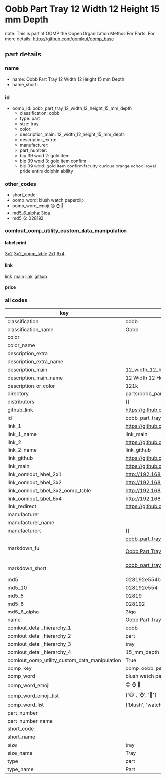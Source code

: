 # Oobb Part Tray 12 Width 12 Height 15 mm Depth  

note: This is part of OOMP the Oopen Organization Method For Parts. For more details: https://github.com/oomlout/oomp_base

##  part details
  







### name
* name: Oobb Part Tray 12 Width 12 Height 15 mm Depth
* name_short: 
### id
* oomp_id: oobb_part_tray_12_width_12_height_15_mm_depth
  * classification: oobb
  * type: part
  * size: tray
  * color: 
  * description_main: 12_width_12_height_15_mm_depth
  * description_extra: 
  * manufacturer: 
  * part_number: 
  * bip 39 word 2: gold item
  * bip 39 word 3: gold item confirm
  * bip 39 word: gold item confirm faculty curious orange school royal pride entire dolphin ability

### other_codes
* short_code: 
* oomp_word: blush watch paperclip
* oomp_word_emoji :blush: :watch: :paperclip:
* md5_6_alpha: 3iqa
* md5_6: 028192






### oomlout_oomp_utility_custom_data_manipulation
#### label print
[3x2](http://192.168.1.245:1112/?label=oomp%203iqa)
[3x2_oomp_table](http://192.168.1.108:1112/?label=oomp%203iqa)
[2x1](http://192.168.1.242:1112/?label=oomp%203iqa)
[6x4](http://192.168.1.55:1112/?label=oomp%203iqa)    

#### link

[link_main](https://github.com/oomlout/oomlout_oomp_version_1_messy/tree/main/parts/oobb_part_tray_12_width_12_height_15_mm_depth) [link_github](https://github.com/oomlout/oomlout_oomp_version_1_messy/tree/main/parts/oobb_part_tray_12_width_12_height_15_mm_depth)                             

#### price







### all codes 
| key | value |  
| --- | --- |  
| classification | oobb |  
| classification_name | Oobb |  
| color |  |  
| color_name |  |  
| description_extra |  |  
| description_extra_name |  |  
| description_main | 12_width_12_height_15_mm_depth |  
| description_main_name | 12 Width 12 Height 15 mm Depth |  
| description_or_color | 121k |  
| directory | parts/oobb_part_tray_12_width_12_height_15_mm_depth |  
| distributors | [] |  
| github_link | https://github.com/oomlout/oomlout_oomp_part_src/tree/main/parts/oobb_part_tray_12_width_12_height_15_mm_depth |  
| id | oobb_part_tray_12_width_12_height_15_mm_depth |  
| link_1 | https://github.com/oomlout/oomlout_oomp_version_1_messy/tree/main/parts/oobb_part_tray_12_width_12_height_15_mm_depth |  
| link_1_name | link_main |  
| link_2 | https://github.com/oomlout/oomlout_oomp_version_1_messy/tree/main/parts/oobb_part_tray_12_width_12_height_15_mm_depth |  
| link_2_name | link_github |  
| link_github | https://github.com/oomlout/oomlout_oomp_version_1_messy/tree/main/parts/oobb_part_tray_12_width_12_height_15_mm_depth |  
| link_main | https://github.com/oomlout/oomlout_oomp_version_1_messy/tree/main/parts/oobb_part_tray_12_width_12_height_15_mm_depth |  
| link_oomlout_label_2x1 | http://192.168.1.242:1112/?label=oomp%203iqa |  
| link_oomlout_label_3x2 | http://192.168.1.245:1112/?label=oomp%203iqa |  
| link_oomlout_label_3x2_oomp_table | http://192.168.1.108:1112/?label=oomp%203iqa |  
| link_oomlout_label_6x4 | http://192.168.1.55:1112/?label=oomp%203iqa |  
| link_redirect | https://github.com/oomlout/oomlout_oomp_version_1_messy/tree/main/parts/oobb_part_tray_12_width_12_height_15_mm_depth |  
| manufacturer |  |  
| manufacturer_name |  |  
| manufacturers | [] |  
| markdown_full | [oobb_part_tray_12_width_12_height_15_mm_depth](none)<br>[](none)<br>[Oobb Part Tray 12 Width 12 Height 15 Mm Depth](none)<br><br> |  
| markdown_short | [oobb_part_tray_12_width_12_height_15_mm_depth](none)<br><br> |  
| md5 | 028192e554bcb81a6f1af51a5dddb322 |  
| md5_10 | 028192e554 |  
| md5_5 | 02819 |  
| md5_6 | 028192 |  
| md5_6_alpha | 3iqa |  
| name | Oobb Part Tray 12 Width 12 Height 15 mm Depth |  
| oomlout_detail_hierarchy_1 | oobb |  
| oomlout_detail_hierarchy_2 | part |  
| oomlout_detail_hierarchy_3 | tray |  
| oomlout_detail_hierarchy_4 | 15_mm_depth |  
| oomlout_oomp_utility_custom_data_manipulation | True |  
| oomp_key | oomp_oobb_part_tray_12_width_12_height_15_mm_depth |  
| oomp_word | blush watch paperclip |  
| oomp_word_emoji | :blush: :watch: :paperclip: |  
| oomp_word_emoji_list | [':blush:', ':watch:', ':paperclip:'] |  
| oomp_word_list | ['blush', 'watch', 'paperclip'] |  
| part_number |  |  
| part_number_name |  |  
| short_code |  |  
| short_name |  |  
| size | tray |  
| size_name | Tray |  
| type | part |  
| type_name | Part |  
